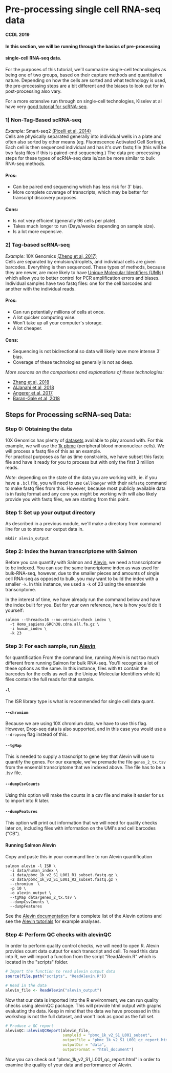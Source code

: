 # Pre-processing single cell RNA-seq data 

**CCDL 2019**

#### In this section, we will be running through the basics of pre-processing
#### single-cell RNA-seq data.

For the purposes of this tutorial, we'll summarize single-cell technologies as
being one of two groups, based on their capture methods and quantitative nature.
Depending on how the cells are sorted and what technology is used, the pre-processing steps are a bit different and the biases to look out for in post-processing also vary.

For a more extensive run through on single-cell technologies,
Kiselev at al have very [good tutorial for scRNA-seq](https://hemberg-lab.github.io/scRNA.seq.course/introduction-to-single-cell-rna-seq.html#experimental-methods).

### 1) Non-Tag-Based scRNA-seq  
*Example:* Smart-seq2 [(Picelli et al, 2014)](https://www.nature.com/articles/nprot.2014.006)   
Cells are physically separated generally into individual wells in a plate and
often also sorted by other means (eg. Fluorescence Activated Cell Sorting).
Each cell is then sequenced individual and has it's own fastq file (this will be two fastq files if this is paired-end sequencing.)
The data pre-processing steps for these types of scRNA-seq data is/can be more similar to
bulk RNA-seq methods.

#### Pros:  
- Can be paired end sequencing which has less risk for 3' bias.  
- More complete coverage of transcripts, which may be better for transcript
discovery purposes.   

#### Cons:  
- Is not very efficient (generally 96 cells per plate).  
- Takes much longer to run (Days/weeks depending on sample size).
- Is a lot more expensive.  

### 2) Tag-based scRNA-seq  
*Example:* 10X Genomics [(Zheng et al, 2017)](https://www.ncbi.nlm.nih.gov/pubmed/28091601)  
Cells are separated by emulsion/droplets, and individual cells are given barcodes.
Everything is then sequenced.
These types of methods, because they are newer, are more likely to have
[Unique Molecular Identifiers (UMIs)](http://www.nature.com/doifinder/10.1038/nmeth.2772)
which allow you to better control for PCR amplification errors and biases.
Individual samples have two fastq files: one for the cell barcodes
and another with the individual reads.

#### Pros:  
- Can run potentially millions of cells at once.   
- A lot quicker computing wise.  
- Won't take up all your computer's storage.  
- A lot cheaper.  

#### Cons:  
- Sequencing is not bidirectional so data will likely have more intense 3' bias.  
- Coverage of these technologies generally is not as deep.  

*More sources on the comparisons and explanations of these technologies:*   
- [Zhang et al, 2018](https://doi.org/10.1016/j.molcel.2018.10.020)  
- [AlJanahi et al, 2018](https://doi.org/10.1016/j.omtm.2018.07.003)  
- [Angerer et al, 2017](http://dx.doi.org/10.1016/j.coisb.2017.07.004)  
- [Baran-Gale et al, 2018](https://doi.org/10.1093/bfgp/elx035)  

## Steps for Processing scRNA-seq Data:

### Step 0: Obtaining the data
10X Genomics has plenty of [datasets](https://support.10xgenomics.com/single-cell-gene-expression/datasets)
available to play around with.
For this example, we will use the [1k pbmc](https://support.10xgenomics.com/single-cell-gene-expression/datasets/3.0.0/pbmc_1k_v2)
(peripheral blood mononuclear cells).
We will process a fastq file of this as an example.  
For practical purposes as far as time constraints, we have subset this fastq file
and have it ready for you to process but with only the first 3 million reads.

*Note*: depending on the state of the data you are working with, ie. if you have
a `.bcl` file, you will need to use `CellRanger` with their `mkfastq` command to
make fastq files from this.
However, because most publicly available data is in fastq format and any
core you might be working with will also likely provide you with fastq files,
we are starting from this point.  

### Step 1: Set up your output directory
As described in a previous module, we'll make a directory from command line
for us to store our output data in.
```
mkdir alevin_output  
```

### Step 2: Index the human transcriptome with Salmon
Before you can quantify with Salmon and
[Alevin](https://www.biorxiv.org/content/10.1101/335000v2), we need a transcriptome
to be indexed.
You can use the same trancriptome index as was used for bulk-RNA-seq, however,
due to the smaller pieces and amounts of single cell RNA-seq as opposed to bulk,
you may want to build the index with a smaller `-k`.
In this instance, we used a `-k` of 23 using the ensemble transcriptome.

In the interest of time, we have already run the command below and have the index
built for you.
But for your own reference, here is how you'd do it yourself:
```
salmon --threads=16 --no-version-check index \
  -t Homo_sapiens.GRCh38.cdna.all.fa.gz \
  -i human_index \
  -k 23
```

### Step 3: For each sample, run [Alevin](https://www.biorxiv.org/content/10.1101/335000v2)
for quantification
From the command line, running Alevin is not too much different from running
Salmon for bulk RNA-seq. You'll recognize a lot of these options as the same.
In this instance, files with `R1` contain the barcodes for the cells as well as
the Unique Molecular Identifiers while `R2` files contain the full reads for that sample.  

#### `-l`
The ISR library type is what is recommended for single cell data quant.

#### `--chromium`
Because we are using 10X chromium data, we have to use this flag. However,
Drop-seq data is also supported, and in this case you would use a `--dropseq`
flag instead of this.

#### `--tgMap`
This is needed to supply a trasncript to gene key that Alevin will use to
quantify the genes. For our example, we've premade the file `genes_2_tx.tsv` from
the ensembl transcriptome that we indexed above. The file has to be a .tsv file.

#### `--dumpCsvCounts`
Using this option will make the counts in a csv file and make it easier for us to
import into R later.

#### `--dumpFeatures`
This option will print out information that we will need for quality checks
later on, including files with information on the UMI's and cell barcodes ("CB").  

#### Running Salmon Alevin
Copy and paste this in your command line to run Alevin quantification
```
salmon alevin -l ISR \
  -i data/human_index \
  -1 data/pbmc_1k_v2_S1_L001_R1_subset.fastq.gz \
  -2 data/pbmc_1k_v2_S1_L001_R2_subset.fastq.gz \
  --chromium  \
  -p 10 \
  -o alevin_output \
  --tgMap data/genes_2_tx.tsv \
  --dumpCsvCounts \
  --dumpFeatures
```

See the [Alevin documentation](https://salmon.readthedocs.io/en/latest/alevin.html)
for a complete list of the Alevin options and see the
[Alevin tutorials](https://combine-lab.github.io/alevin-tutorial/2018/running-alevin/)
for example analyses.

### Step 4: Perform QC checks with alevinQC
In order to perform quality control checks, we will need to open R.
Alevin provides count data output for each transcript and cell. To read this 
data into R, we will import a function from the script "ReadAlevin.R" which is 
located in the "scripts" folder.
```r 
# Import the function to read alevin output data
source(file.path("scripts", "ReadAlevin.R"))

# Read in the data
alevin_file <- ReadAlevin("alevin_output")
```
Now that our data is imported into the R environment, we can run quality checks
using alevinQC package.
This will provide html output with graphs evaluating the data. Keep in mind that 
the data we have processed in this workshop is not the full dataset, and won't 
look as good as the full set.
```r 
# Produce a QC report
alevinQC::alevinQCReport(alevin_file,
                         sampleId = "pbmc_1k_v2_S1_L001_subset", 
                         outputFile = "pbmc_1k_v2_S1_L001_qc_report.html", 
                         outputDir = "data",
                         outputFormat = "html_document")
```
Now you can check out "pbmc_1k_v2_S1_L001_qc_report.html" in order to examine 
the quality of your data and performance of Alevin. 
